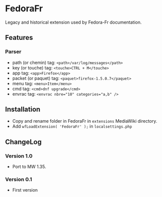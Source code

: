 # FedoraFr

Legacy and historical extension used by Fedora-Fr documentation.

## Features

### Parser

* path (or chemin) tag: `<path>/var/log/messages</path>`
* key (or touche) tag: `<touche>CTRL + M</touche>`
* app tag: `<app>Firefox</app>`
* packet (or paquet) tag: `<paquet>firefox-1.5.0.7</paquet>`
* menu tag: `<menu>Item</menu>`
* cmd tag: `<cmd>dnf upgrade</cmd>`
* envrac tag: `<envrac nbre="10" categories="a,b" />`

## Installation

* Copy and rename folder in FedoraFr in `extensions` MediaWiki directory.
* Add `wfLoadExtension( 'FedoraFr' );` in `localsettings.php`

## ChangeLog

### Version 1.0

- Port to MW 1.35.

### Version 0.1

- First version
